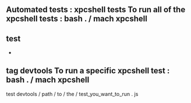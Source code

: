 #
Automated
tests
:
xpcshell
tests
To
run
all
of
the
xpcshell
tests
:
bash
.
/
mach
xpcshell
-
test
-
-
tag
devtools
To
run
a
specific
xpcshell
test
:
bash
.
/
mach
xpcshell
-
test
devtools
/
path
/
to
/
the
/
test_you_want_to_run
.
js
